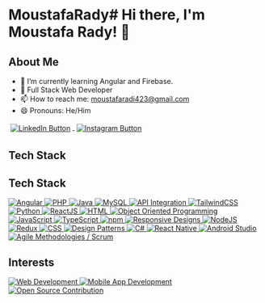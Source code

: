 # MoustafaRady# Hi there, I'm Moustafa Rady! 👋

## About Me
- 🌱 I’m currently learning Angular and Firebase.
- 💼 Full Stack Web Developer
- 📫 How to reach me: [moustafaradi423@gmail.com](mailto:moustafaradi423@gmail.com)
- 😄 Pronouns: He/Him


<a href="https://www.linkedin.com/in/moustafa-radi-92737225a" target="_blank">
  <img src="https://img.shields.io/badge/LinkedIn-Connect-blue?style=for-the-badge&logo=linkedin" alt="LinkedIn Button" style="vertical-align:middle;margin:4px">
</a>

<a href="https://www.instagram.com/moustafa_radi_/" target="_blank">
  <img src="https://img.shields.io/badge/Instagram-Follow-blueviolet?style=for-the-badge&logo=instagram" alt="Instagram Button" style="vertical-align:middle;margin:4px">
</a>

## Tech Stack
## Tech Stack

<a href="https://angular.io/" target="_blank">
  <img src="https://img.shields.io/badge/Angular-DD0031?style=for-the-badge&logo=angular&logoColor=white" alt="Angular">
</a>
<a href="https://www.php.net/" target="_blank">
  <img src="https://img.shields.io/badge/PHP-777BB4?style=for-the-badge&logo=php&logoColor=white" alt="PHP">
</a>
<a href="https://www.java.com/" target="_blank">
  <img src="https://img.shields.io/badge/Java-007396?style=for-the-badge&logo=java&logoColor=white" alt="Java">
</a>
<a href="https://www.mysql.com/" target="_blank">
  <img src="https://img.shields.io/badge/MySQL-4479A1?style=for-the-badge&logo=mysql&logoColor=white" alt="MySQL">
</a>
<a href="https://en.wikipedia.org/wiki/API" target="_blank">
  <img src="https://img.shields.io/badge/API_Integration-FF6F00?style=for-the-badge&logo=api&logoColor=white" alt="API Integration">
</a>
<a href="https://tailwindcss.com/" target="_blank">
  <img src="https://img.shields.io/badge/TailwindCSS-38B2AC?style=for-the-badge&logo=tailwind-css&logoColor=white" alt="TailwindCSS">
</a>
<a href="https://www.python.org/" target="_blank">
  <img src="https://img.shields.io/badge/Python-3776AB?style=for-the-badge&logo=python&logoColor=white" alt="Python">
</a>
<a href="https://reactjs.org/" target="_blank">
  <img src="https://img.shields.io/badge/ReactJS-61DAFB?style=for-the-badge&logo=react&logoColor=black" alt="ReactJS">
</a>
<a href="https://developer.mozilla.org/en-US/docs/Web/HTML" target="_blank">
  <img src="https://img.shields.io/badge/HTML-E34F26?style=for-the-badge&logo=html5&logoColor=white" alt="HTML">
</a>
<a href="https://en.wikipedia.org/wiki/Object-oriented_programming" target="_blank">
  <img src="https://img.shields.io/badge/Object_Oriented_Programming-FF6F00?style=for-the-badge&logo=oop&logoColor=white" alt="Object Oriented Programming">
</a>
<a href="https://www.javascript.com/" target="_blank">
  <img src="https://img.shields.io/badge/JavaScript-323330?style=for-the-badge&logo=javascript&logoColor=F7DF1E" alt="JavaScript">
</a>
<a href="https://www.typescriptlang.org/" target="_blank">
  <img src="https://img.shields.io/badge/TypeScript-007ACC?style=for-the-badge&logo=typescript&logoColor=white" alt="TypeScript">
</a>
<a href="https://www.npmjs.com/" target="_blank">
  <img src="https://img.shields.io/badge/npm-CB3837?style=for-the-badge&logo=npm&logoColor=white" alt="npm">
</a>
<a href="https://en.wikipedia.org/wiki/Responsive_web_design" target="_blank">
  <img src="https://img.shields.io/badge/Responsive_Designs-007ACC?style=for-the-badge&logo=responsive-design&logoColor=white" alt="Responsive Designs">
</a>
<a href="https://nodejs.org/" target="_blank">
  <img src="https://img.shields.io/badge/NodeJS-339933?style=for-the-badge&logo=node.js&logoColor=white" alt="NodeJS">
</a>
<a href="https://redux.js.org/" target="_blank">
  <img src="https://img.shields.io/badge/Redux-764ABC?style=for-the-badge&logo=redux&logoColor=white" alt="Redux">
</a>
<a href="https://developer.mozilla.org/en-US/docs/Web/CSS" target="_blank">
  <img src="https://img.shields.io/badge/CSS-1572B6?style=for-the-badge&logo=css3&logoColor=white" alt="CSS">
</a>
<a href="https://en.wikipedia.org/wiki/Software_design_pattern" target="_blank">
  <img src="https://img.shields.io/badge/Design_Patterns-007ACC?style=for-the-badge&logo=design-patterns&logoColor=white" alt="Design Patterns">
</a>
<a href="https://learn.microsoft.com/en-us/dotnet/csharp/" target="_blank">
  <img src="https://img.shields.io/badge/C_Sharp-239120?style=for-the-badge&logo=c-sharp&logoColor=white" alt="C#">
</a>
<a href="https://reactnative.dev/" target="_blank">
  <img src="https://img.shields.io/badge/React_Native-61DAFB?style=for-the-badge&logo=react&logoColor=black" alt="React Native">
</a>
<a href="https://developer.android.com/studio" target="_blank">
  <img src="https://img.shields.io/badge/Android_Studio-3DDC84?style=for-the-badge&logo=android-studio&logoColor=white" alt="Android Studio">
</a>
<a href="https://www.atlassian.com/software/jira/guides/agile/what-is-agile" target="_blank">
  <img src="https://img.shields.io/badge/Agile_Methodologies_Scrum-0052CC?style=for-the-badge&logo=agile&logoColor=white" alt="Agile Methodologies / Scrum">
</a>



## Interests
<a href="https://developer.mozilla.org/en-US/docs/Learn" target="_blank">
  <img src="https://img.shields.io/badge/Web_Development-007ACC?style=for-the-badge&logo=web-development&logoColor=white" alt="Web Development">
</a>
<a href="https://developer.android.com/guide" target="_blank">
  <img src="https://img.shields.io/badge/Mobile_App_Development-3DDC84?style=for-the-badge&logo=android&logoColor=white" alt="Mobile App Development">
</a>
<a href="https://opensource.guide/" target="_blank">
  <img src="https://img.shields.io/badge/Open_Source_Contribution-4CAF50?style=for-the-badge&logo=opensource&logoColor=white" alt="Open Source Contribution">
</a>
